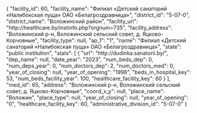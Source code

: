 {
    "facility_id": 60,
    "facility_name": "Филиал «Детский санаторий «Налибокская пуща» ОАО «Белагроздравница»",
    "district_id": "5-07-0",
    "district_name": "Воложинский район",
    "facility_url": "http:\/\/healthcare.by\/instinfo.php?orgnum=735",
    "facility_address": "Воложинский р-н, Воложинский сельский совет,  д. Яцково-Корчовные",
    "facility_type": null,
    "ap_1": "1",
    "name": "Филиал «Детский санаторий «Налибокская пуща» ОАО «Белагроздравница»",
    "state": "public institution",
    "stats": [
        {
            "url": "http:\/\/dudinka.sanatorii.by\/",
            "dep_name": null,
            "date_year": "2023",
            "num_beds_dep": 0,
            "num_deps_year": 0,
            "num_doctors_dep": 2,
            "num_doctors_med": 0,
            "year_of_closing": null,
            "year_of_opening": "1998",
            "beds_in_hospital_key": 53,
            "num_beds_facility_year": 100,
            "healthcare_facility_key": 60
        }
    ],
    "med_id": 65,
    "address": "Воложинский р-н, Воложинский сельский совет,  д. Яцково-Корчовные",
    "coord_x_y": null,
    "place_name": "Воложин",
    "place_type": null,
    "year_of_closing": null,
    "year_of_opening": "0",
    "healthcare_facility_key": 60,
    "administrative_division_id": "5-07-0"
}